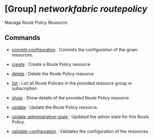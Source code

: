 # [Group] _networkfabric routepolicy_

Manage Route Policy Resource

## Commands

- [commit-configuration](/Commands/networkfabric/routepolicy/_commit-configuration.md)
: Commits the configuration of the given resources.

- [create](/Commands/networkfabric/routepolicy/_create.md)
: Create a Route Policy resource

- [delete](/Commands/networkfabric/routepolicy/_delete.md)
: Delete the Route Policy resource

- [list](/Commands/networkfabric/routepolicy/_list.md)
: List all Route Policies in the provided resource group or subscription

- [show](/Commands/networkfabric/routepolicy/_show.md)
: Show details of the provided Route Policy resource

- [update](/Commands/networkfabric/routepolicy/_update.md)
: Update the Route Policy resource.

- [update-administrative-state](/Commands/networkfabric/routepolicy/_update-administrative-state.md)
: Updated the admin state for this Route Policy.

- [validate-configuration](/Commands/networkfabric/routepolicy/_validate-configuration.md)
: Validates the configuration of the resources.

